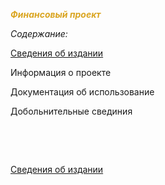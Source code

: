 <p><font color="#DAA520"><i><b>Финансовый проект</b></i></font></p>

<p><var>Содержание:&nbsp;</var></p>

<p><a href="#1">Сведения об издании</a></p>

<p>Информация о проекте</p>

<p>Документация об использование&nbsp;</p>

<p>Добольнительные свединия&nbsp;</p>

<p>&nbsp;</p>

<p>&nbsp;</p>

<p><a href="#" id="1" name="1">Сведения об издании</a></p>

<p>&nbsp;</p>
